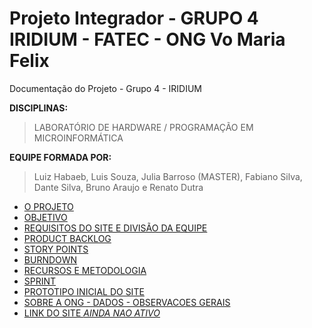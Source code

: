 # Projeto Integrador - GRUPO 4  IRIDIUM - FATEC - ONG Vo Maria Felix
Documentação do Projeto - Grupo 4 - IRIDIUM

**DISCIPLINAS:**
> LABORATÓRIO DE HARDWARE / PROGRAMAÇÃO EM MICROINFORMÁTICA

**EQUIPE FORMADA POR:**
> Luiz Habaeb, Luis Souza, Julia Barroso (MASTER), Fabiano Silva, Dante Silva, Bruno Araujo e Renato Dutra


- [O PROJETO](https://github.com/Iridium-FATEC/PI---V-Maria-Felix/files/6087335/O.PROJETO.docx)
- [OBJETIVO](https://github.com/Iridium-FATEC/PI---V-Maria-Felix/files/6087364/OBJETIVO.docx)
- [REQUISITOS DO SITE E DIVISÃO DA EQUIPE](https://github.com/Iridium-FATEC/PI-IRIDIUM/files/6087479/REQUISITOS.DO.SITE.E.DIVISAO.DA.EQUIPE.docx)
- [PRODUCT BACKLOG](https://github.com/Iridium-FATEC/PI-IRIDIUM/files/6087606/PRODUCT.BACKLOG.docx)
- [STORY POINTS](https://github.com/Iridium-FATEC/PI-IRIDIUM/files/6087822/story.points.docx)
- [BURNDOWN](https://github.com/Iridium-FATEC/PI-IRIDIUM/files/6087748/Burndown.Iridium.xlsx)
- [RECURSOS E METODOLOGIA](https://github.com/Iridium-FATEC/PI-IRIDIUM/files/6087693/RECURSOS.E.METODOLOGIA.docx)
- [SPRINT](https://github.com/Iridium-FATEC/PI---V-Maria-Felix/files/6087243/sprint.docx)
- [PROTOTIPO INICIAL DO SITE](https://github.com/Iridium-FATEC/PI-IRIDIUM/files/6087770/SITE_CODIGOS.gz)
- [SOBRE A ONG - DADOS - OBSERVACOES GERAIS](https://github.com/Iridium-FATEC/PI-IRIDIUM/files/6087795/SOBRE.A.ONG.-.DADOS.-.OBSERVACOES.docx)
- [LINK DO SITE _AINDA NAO ATIVO_](https://www.ongvomariafelix.eu.org)



